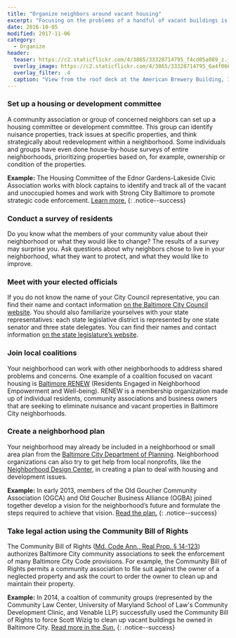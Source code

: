 ```yaml
---
title: "Organize neighbors around vacant housing"
excerpt: "Focusing on the problems of a handful of vacant buildings is important but you do not want to ignore the bigger problem of vacancy in your neighborhood. How can your community group take action on vacant housing?"
date: 2016-10-05
modified: 2017-11-06
category:
  - Organize
header:
  teaser: https://c2.staticflickr.com/4/3865/33328714795_f4cd05a089_z.jpg
  overlay_image: https://c2.staticflickr.com/4/3865/33328714795_6a4f066c1c_h.jpg
  overlay_filter: .4
  caption: "View from the roof deck at the American Brewery Building, 1701 North Gay Street, Baltimore, MD 21213, 2016 June 11. Photograph by Eli Pousson, [Baltimore Heritage](https://www.flickr.com/photos/baltimoreheritage/33328714795/) ([CC 0](https://creativecommons.org/licenses/publicdomain/))."
---
```


### Set up a housing or development committee

A community association or group of concerned neighbors can set up a housing committee or development committee. This group can identify nuisance properties, track issues at specific properties, and think strategically about redevelopment within a neighborhood. Some individuals and groups have even done house-by-house surveys of entire neighborhoods, prioritizing properties based on, for example, ownership or condition of the properties.

**Example:** The Housing Committee of the Ednor Gardens-Lakeside Civic Association works with block captains to identify and track all of the vacant and unoccupied homes and work with Strong City Baltimore to promote strategic code enforcement. [Learn more.](https://www.ednorgardenslakeside.org/committees)
{: .notice--success}

### Conduct a survey of residents

Do you know what the members of your community value about their neighborhood or what they would like to change? The results of a survey may surprise you. Ask questions about why neighbors chose to live in your neighborhood, what they want to protect, and what they would like to improve.

### Meet with your elected officials

If you do not know the name of your City Council representative, you can find their name and contact information [on the Baltimore City Council website](http://cityservices.baltimorecity.gov/citycouncil/). You should also familiarize yourselves with your state representatives: each state legislative district is represented by one state senator and three state delegates. You can find their names and contact information [on the state legislature’s website](http://www.mgaleg.maryland.gov/webmga/frmmain.aspx?pid=legisrpage&tab=subject6&poptype=find&popid=).

### Join local coalitions

Your neighborhood can work with other neighborhoods to address shared problems and concerns. One example of a coalition focused on vacant housing is [Baltimore RENEW](http://www.baltimorerenew.org/) (Residents Engaged in Neighborhood Empowerment and Well-being). RENEW is a membership organization made up of individual residents, community associations and business owners that are seeking to eliminate nuisance and vacant properties in Baltimore City neighborhoods.

### Create a neighborhood plan

Your neighborhood may already be included in a neighborhood or small area plan from the [Baltimore City Department of Planning](https://planning.baltimorecity.gov/). Neighborhood organizations can also try to get help from local nonprofits, like the [Neighborhood Design Center](http://www.ndc-md.org/), in creating a plan to deal with housing and development issues.

**Example:** In early 2013, members of the Old Goucher Community Association (OGCA) and Old Goucher Business Alliance (OGBA) joined together develop a vision for the neighborhood’s future and formulate the steps required to achieve that vision. [Read the plan.](https://www.oldgoucher.org/vision-plan/)
{: .notice--success}

### Take legal action using the Community Bill of Rights

The Community Bill of Rights ([Md. Code Ann., Real Prop. § 14-123](http://www.baltimorerenew.org/wp-content/uploads/2016/09/Community-Bill-of-Rights-14-123-as-amended-effective-10-1-12.pdf)) authorizes Baltimore City community associations to seek the enforcement of many Baltimore City Code provisions. For example, the Community Bill of Rights permits a community association to file suit against the owner of a neglected property and ask the court to order the owner to clean up and maintain their property.

**Example:** In 2014, a coaltion of community groups (represented by the Community Law Center, University of Maryland School of Law's Community Development Clinic, and Venable LLP) successfully used the Community Bill of Rights to force Scott Wizig to clean up vacant buildings he owned in Baltimore City. [Read more in the *Sun*.](https://www.baltimoresun.com/business/bs-bz-wizig-judgement-20140812-story.html)
{: .notice--success}
